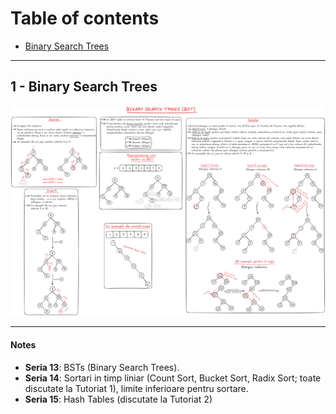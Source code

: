 # Table of contents
- [Binary Search Trees](#1---binary-search-trees)

---

## 1 - Binary Search Trees

![Image](images/bst.png)

---

#### Notes 
- <b>Seria 13</b>: BSTs (Binary Search Trees).
- <b>Seria 14</b>: Sortari in timp liniar (Count Sort, Bucket Sort, Radix Sort; toate discutate la Tutoriat 1), limite inferioare pentru sortare.
- <b>Seria 15</b>: Hash Tables (discutate la Tutoriat 2)